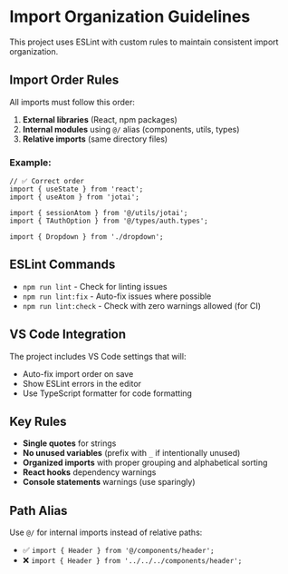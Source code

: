 # Import Organization Guidelines

This project uses ESLint with custom rules to maintain consistent import organization.

## Import Order Rules

All imports must follow this order:

1. **External libraries** (React, npm packages)
2. **Internal modules** using `@/` alias (components, utils, types)
3. **Relative imports** (same directory files)

### Example:
```tsx
// ✅ Correct order
import { useState } from 'react';
import { useAtom } from 'jotai';

import { sessionAtom } from '@/utils/jotai';
import { TAuthOption } from '@/types/auth.types';

import { Dropdown } from './dropdown';
```

## ESLint Commands

- `npm run lint` - Check for linting issues
- `npm run lint:fix` - Auto-fix issues where possible
- `npm run lint:check` - Check with zero warnings allowed (for CI)

## VS Code Integration

The project includes VS Code settings that will:
- Auto-fix import order on save
- Show ESLint errors in the editor
- Use TypeScript formatter for code formatting

## Key Rules

- **Single quotes** for strings
- **No unused variables** (prefix with `_` if intentionally unused)
- **Organized imports** with proper grouping and alphabetical sorting
- **React hooks** dependency warnings
- **Console statements** warnings (use sparingly)

## Path Alias

Use `@/` for internal imports instead of relative paths:
- ✅ `import { Header } from '@/components/header';`
- ❌ `import { Header } from '../../../components/header';`